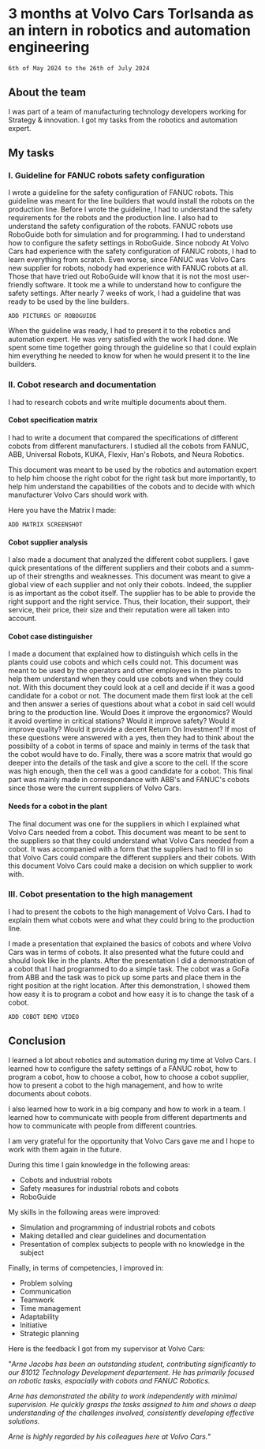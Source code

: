 # 3 months at Volvo Cars Torlsanda as an intern in robotics and automation engineering

`6th of May 2024 to the 26th of July 2024`

## About the team

I was part of a team of manufacturing technology developers working for Strategy & innovation.
I got my tasks from the robotics and automation expert.

## My tasks

### I. Guideline for FANUC robots safety configuration

I wrote a guideline for the safety configuration of FANUC robots. This guideline was meant for the line builders that would install the robots on the production line.
Before I wrote the guideline, I had to understand the safety requirements for the robots and the production line. I also had to understand the safety configuration of the robots.
FANUC robots use RoboGuide both for simulation and for programming. I had to understand how to configure the safety settings in RoboGuide.
Since nobody At Volvo Cars had experience with the safety configuration of FANUC robots, I had to learn everything from scratch.
Even worse, since FANUC was Volvo Cars new supplier for robots, nobody had experience with FANUC robots at all.
Those that have tried out RoboGuide will know that it is not the most user-friendly software. It took me a while to understand how to configure the safety settings.
After nearly 7 weeks of work, I had a guideline that was ready to be used by the line builders.

`ADD PICTURES OF ROBOGUIDE`

When the guideline was ready, I had to present it to the robotics and automation expert. He was very satisfied with the work I had done.
We spent some time together going through the guideline so that I could explain him everything he needed to know for when he would present it to the line builders.

### II. Cobot research and documentation

I had to research cobots and write multiple documents about them.

#### Cobot specification matrix

I had to write a document that compared the specifications of different cobots from different manufacturers. I studied all the cobots from FANUC, ABB, Universal Robots, KUKA, Flexiv, Han's Robots, and Neura Robotics.

This document was meant to be used by the robotics and automation expert to help him choose the right cobot for the right task but more importantly, to help him understand the capabilities of the cobots and to decide with which manufacturer Volvo Cars should work with.

Here you have the Matrix I made:

`ADD MATRIX SCREENSHOT`

#### Cobot supplier analysis

I also made a document that analyzed the different cobot suppliers. I gave quick presentations of the different suppliers and their cobots and a summ-up of their strengths and weaknesses.
This document was meant to give a global view of each supplier and not only their cobots.
Indeed, the supplier is as important as the cobot itself. The supplier has to be able to provide the right support and the right service.
Thus, their location, their support, their service, their price, their size and their reputation were all taken into account.

#### Cobot case distinguisher

I made a document that explained how to distinguish which cells in the plants could use cobots and which cells could not.
This document was meant to be used by the operators and other employees in the plants to help them understand when they could use cobots and when they could not.
With this document they could look at a cell and decide if it was a good candidate for a cobot or not.
The document made them first look at the cell and then answer a series of questions about what a cobot in said cell would bring to the production line. Would Does it improve the ergonomics? Would it avoid overtime in critical stations? Would it improve safety? Would it improve quality? Would it provide a decent Return On Investment?
If most of these questions were answered with a yes, then they had to think about the possibilty of a cobot in terms of space and mainly in terms of the task that the cobot would have to do.
Finally, there was a score matrix that would go deeper into the details of the task and give a score to the cell. If the score was high enough, then the cell was a good candidate for a cobot.
This final part was mainly made in correspondance with ABB's and FANUC's cobots since those were the current suppliers of Volvo Cars.

#### Needs for a cobot in the plant

The final document was one for the suppliers in which I explained what Volvo Cars needed from a cobot. This document was meant to be sent to the suppliers so that they could understand what Volvo Cars needed from a cobot.
It was accompanied with a form that the suppliers had to fill in so that Volvo Cars could compare the different suppliers and their cobots.
With this document Volvo Cars could make a decision on which supplier to work with.

### III. Cobot presentation to the high management

I had to present the cobots to the high management of Volvo Cars. I had to explain them what cobots were and what they could bring to the production line.

I made a presentation that explained the basics of cobots and where Volvo Cars was in terms of cobots. It also presented what the future could and should look like in the plants.
After the presentation I did a demonstration of a cobot that I had programmed to do a simple task. The cobot was a GoFa from ABB and the task was to pick up some parts and place them in the right position at the right location.
After this demonstration, I showed them how easy it is to program a cobot and how easy it is to change the task of a cobot.

`ADD COBOT DEMO VIDEO`

## Conclusion

I learned a lot about robotics and automation during my time at Volvo Cars. I learned how to configure the safety settings of a FANUC robot, how to program a cobot, how to choose a cobot, how to choose a cobot supplier, how to present a cobot to the high management, and how to write documents about cobots.

I also learned how to work in a big company and how to work in a team. I learned how to communicate with people from different departments and how to communicate with people from different countries.

I am very grateful for the opportunity that Volvo Cars gave me and I hope to work with them again in the future.

During this time I gain knowledge in the following areas:
- Cobots and industrial robots
- Safety measures for industrial robots and cobots
- RoboGuide

My skills in the following areas were improved:
- Simulation and programming of industrial robots and cobots
- Making detailled and clear guidelines and documentation
- Presentation of complex subjects to people with no knowledge in the subject

Finally, in terms of competencies, I improved in:
- Problem solving
- Communication
- Teamwork
- Time management
- Adaptability
- Initiative
- Strategic planning

Here is the feedback I got from my supervisor at Volvo Cars:

"*Arne Jacobs has been an outstanding student, contributing significantly to our 81012 Technology Development departement. He has primarily focused on robotic tasks, espacially with cobots and FANUC Robotics.*

*Arne has demonstrated the ability to work independently with minimal supervision. He quickly grasps the tasks assigned to him and shows a deep understanding of the challenges involved, consistently developing effective solutions.*

*Arne is highly regarded by his colleagues here at Volvo Cars.*"
